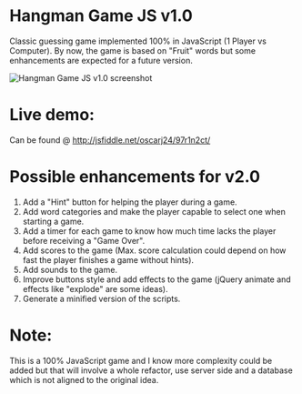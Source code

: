 # Hangman Game JS v1.0
Classic guessing game implemented 100% in JavaScript (1 Player vs Computer). By now, the game is based on "Fruit" words but some enhancements are expected for a future version.

![Hangman Game JS v1.0 screenshot](https://cloud.githubusercontent.com/assets/11019675/6218516/b4b9066c-b5ec-11e4-8b00-a915e49d5d6d.PNG)

# Live demo:
Can be found @ http://jsfiddle.net/oscarj24/97r1n2ct/

# Possible enhancements for v2.0

1. Add a "Hint" button for helping the player during a game.
2. Add word categories and make the player capable to select one when starting a game.
3. Add a timer for each game to know how much time lacks the player before receiving a "Game Over".
4. Add scores to the game (Max. score calculation could depend on how fast the player finishes a game without hints).
5. Add sounds to the game.
6. Improve buttons style and add effects to the game (jQuery animate and effects like "explode" are some ideas).
7. Generate a minified version of the scripts.

# Note:
This is a 100% JavaScript game and I know more complexity could be added but that will involve a whole refactor, use server side and a database which is not aligned to the original idea.
